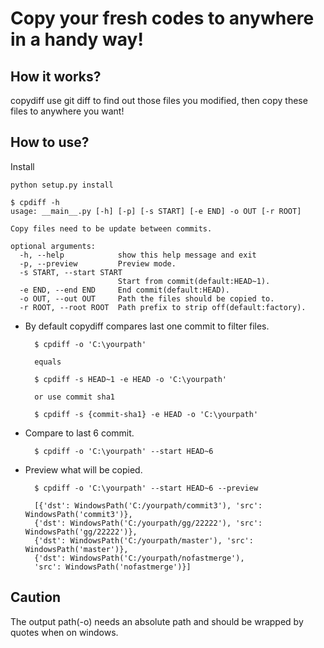 # Copy your fresh codes to anywhere in a handy way!
## How it works?
copydiff use git diff to find out those files you modified, then copy these files to anywhere you want!

## How to use?

Install

`python setup.py install`

```shell
$ cpdiff -h
usage: __main__.py [-h] [-p] [-s START] [-e END] -o OUT [-r ROOT]

Copy files need to be update between commits.

optional arguments:
  -h, --help            show this help message and exit
  -p, --preview         Preview mode.
  -s START, --start START
                        Start from commit(default:HEAD~1).
  -e END, --end END     End commit(default:HEAD).
  -o OUT, --out OUT     Path the files should be copied to.
  -r ROOT, --root ROOT  Path prefix to strip off(default:factory).
```

- By default copydiff compares last one commit to filter files.

        $ cpdiff -o 'C:\yourpath'

        equals

        $ cpdiff -s HEAD~1 -e HEAD -o 'C:\yourpath'

        or use commit sha1

        $ cpdiff -s {commit-sha1} -e HEAD -o 'C:\yourpath'

- Compare to last 6 commit.

        $ cpdiff -o 'C:\yourpath' --start HEAD~6

- Preview what will be copied.

        $ cpdiff -o 'C:\yourpath' --start HEAD~6 --preview

        [{'dst': WindowsPath('C:/yourpath/commit3'), 'src': WindowsPath('commit3')},
        {'dst': WindowsPath('C:/yourpath/gg/22222'), 'src': WindowsPath('gg/22222')},
        {'dst': WindowsPath('C:/yourpath/master'), 'src': WindowsPath('master')},
        {'dst': WindowsPath('C:/yourpath/nofastmerge'),
        'src': WindowsPath('nofastmerge')}]

## Caution
The output path(-o) needs an absolute path and should be wrapped by quotes when on windows.